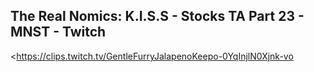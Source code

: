 ## The Real Nomics: K.I.S.S - Stocks TA Part 23 - MNST - Twitch
<https://clips.twitch.tv/GentleFurryJalapenoKeepo-0YqInjlN0Xjnk-vo>
